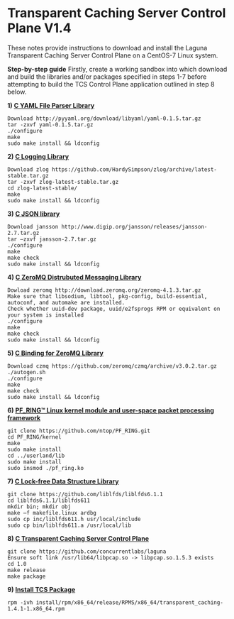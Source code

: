 # Transparent Caching Server Control Plane V1.4 #

These notes provide instructions to download and install the Laguna Transparent Caching Server Control Plane on a CentOS-7 Linux system.

**Step-by-step guide**
Firstly, create a working sandbox into which download and build the libraries and/or packages specified in steps 1-7 before attempting to build the TCS Control Plane application outlined in step 8 below.
 
**1) [C YAML File Parser Library](http://pyyaml.org/wiki/LibYAML)**

    Download http://pyyaml.org/download/libyaml/yaml-0.1.5.tar.gz
    tar -zxvf yaml-0.1.5.tar.gz
    ./configure
    make
    sudo make install && ldconfig
  
**2) [C Logging Library](https://github.com/HardySimpson/zlog)**

    Download zlog https://github.com/HardySimpson/zlog/archive/latest-stable.tar.gz
    tar -zxvf zlog-latest-stable.tar.gz
    cd zlog-latest-stable/
    make
    sudo make install && ldconfig
  
**3) [C JSON library](http://www.digip.org/jansson)**

    Download jansson http://www.digip.org/jansson/releases/jansson-2.7.tar.gz
    tar –zxvf jansson-2.7.tar.gz
    ./configure
    make
    make check
    sudo make install && ldconfig
  
**4) [C ZeroMQ Distrubuted Messaging Library](http://zeromq.org)**

    Dowload zeromq http://download.zeromq.org/zeromq-4.1.3.tar.gz
    Make sure that libsodium, libtool, pkg-config, build-essential, autoconf, and automake are installed.
    Check whether uuid-dev package, uuid/e2fsprogs RPM or equivalent on your system is installed
    ./configure
    make
    make check
    sudo make install && ldconfig
  
**5) [C Binding for ZeroMQ Library](https://github.com/zeromq/czmq/releases)**

    Download czmq https://github.com/zeromq/czmq/archive/v3.0.2.tar.gz
    ./autogen.sh
    ./configure 
    make
    make check 
    sudo make install && ldconfig
  
**6) [PF_RING™ Linux kernel module and user-space packet processing framework](https://github.com/ntop)**

    git clone https://github.com/ntop/PF_RING.git
    cd PF_RING/kernel
    make
    sudo make install
    cd ../userland/lib
    sudo make install
    sudo insmod ./pf_ring.ko
 
**7) [C Lock-free Data Structure Library](http://www.liblfds.org)**

    git clone https://github.com/liblfds/liblfds6.1.1
    cd liblfds6.1.1/liblfds611
    mkdir bin; mkdir obj
    make –f makefile.linux ardbg
    sudo cp inc/liblfds611.h usr/local/include
    sudo cp bin/liblfds611.a /usr/local/lib
  
**8) [C Transparent Caching Server Control Plane](https://github.com/concurrentlabs/laguna)**

    git clone https://github.com/concurrentlabs/laguna
    Ensure soft link /usr/lib64/libpcap.so -> libpcap.so.1.5.3 exists
    cd 1.0
    make release
    make package
  
**9) [Install TCS Package]()**

    rpm -ivh install/rpm/x86_64/release/RPMS/x86_64/transparent_caching-1.4.1-1.x86_64.rpm
